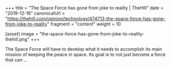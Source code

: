 +++
title = "The Space Force has gone from joke to reality | TheHill"
date = "2019-12-16"
canonicalUrl = "https://thehill.com/opinion/technology/474713-the-space-force-has-gone-from-joke-to-reality"
fragment = "content"
weight = 10

[asset]
    image = "the-space-force-has-gone-from-joke-to-reality-thehill.png"
+++

The Space Force will have to develop what it needs to accomplish its main 
mission of keeping the peace in space. Its goal is to not just become a 
force that can ...
